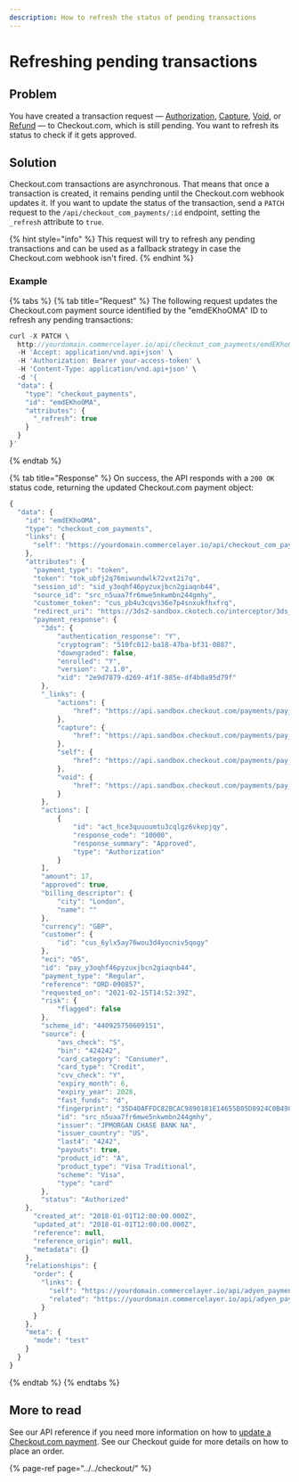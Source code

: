```yaml
---
description: How to refresh the status of pending transactions
---
```


# Refreshing pending transactions

## Problem

You have created a transaction request — [Authorization](https://docs.commercelayer.io/api/resources/authorizations), [Capture](https://docs.commercelayer.io/api/resources/captures), [Void](https://docs.commercelayer.io/api/resources/voids), or [Refund](https://docs.commercelayer.io/api/resources/refunds) — to Checkout.com, which is still pending. You want to refresh its status to check if it gets approved.

## Solution

Checkout.com transactions are asynchronous. That means that once a transaction is created, it remains pending until the Checkout.com webhook updates it. If you want to update the status of the transaction, send a `PATCH` request to the `/api/checkout_com_payments/:id` endpoint, setting the `_refresh` attribute to `true`. 

{% hint style="info" %}
This request will try to refresh any pending transactions and can be used as a fallback strategy in case the Checkout.com webhook isn't fired.
{% endhint %}

### Example

{% tabs %}
{% tab title="Request" %}
The following request updates the Checkout.com payment source identified by the "emdEKhoOMA" ID to refresh any pending transactions:

```javascript
curl -X PATCH \
  http://yourdomain.commercelayer.io/api/checkout_com_payments/emdEKhoOMA \
  -H 'Accept: application/vnd.api+json' \
  -H 'Authorization: Bearer your-access-token' \
  -H 'Content-Type: application/vnd.api+json' \
  -d '{
  "data": {
    "type": "checkout_payments",
    "id": "emdEKhoOMA",
    "attributes": {
      "_refresh": true
    }
  }
}'
```
{% endtab %}

{% tab title="Response" %}
On success, the API responds with a `200 OK` status code, returning the updated Checkout.com payment object:

```javascript
{
  "data": {
    "id": "emdEKhoOMA",
    "type": "checkout_com_payments",
    "links": {
      "self": "https://yourdomain.commercelayer.io/api/checkout_com_payments/emdEKhoOMA"
    },
    "attributes": {
      "payment_type": "token",
      "token": "tok_ubfj2q76miwundwlk72vxt2i7q",
      "session_id": "sid_y3oqhf46pyzuxjbcn2giaqnb44",
      "source_id": "src_n5uaa7fr6mwe5nkwmbn244gmhy",
      "customer_token": "cus_pb4u3cqvs36e7p4snxukfhxfrq",
      "redirect_uri": "https://3ds2-sandbox.ckotech.co/interceptor/3ds_plbzo3odshuevkh3bh4tjocl74",
      "payment_response": {
        "3ds": {
            "authentication_response": "Y",
            "cryptogram": "510fc012-ba18-47ba-bf31-0887",
            "downgraded": false,
            "enrolled": "Y",
            "version": "2.1.0",
            "xid": "2e9d7879-d269-4f1f-885e-df4b0a95d79f"
        },
        "_links": {
            "actions": {
                "href": "https://api.sandbox.checkout.com/payments/pay_hce3quuoumtu3cqlgz6vkepjqy/actions"
            },
            "capture": {
                "href": "https://api.sandbox.checkout.com/payments/pay_hce3quuoumtu3cqlgz6vkepjqy/captures"
            },
            "self": {
                "href": "https://api.sandbox.checkout.com/payments/pay_hce3quuoumtu3cqlgz6vkepjqy"
            },
            "void": {
                "href": "https://api.sandbox.checkout.com/payments/pay_hce3quuoumtu3cqlgz6vkepjqy/voids"
            }
        },
        "actions": [
            {
                "id": "act_hce3quuoumtu3cqlgz6vkepjqy",
                "response_code": "10000",
                "response_summary": "Approved",
                "type": "Authorization"
            }
        ],
        "amount": 17,
        "approved": true,
        "billing_descriptor": {
            "city": "London",
            "name": ""
        },
        "currency": "GBP",
        "customer": {
            "id": "cus_6ylx5ay76wou3d4yocniv5qogy"
        },
        "eci": "05",
        "id": "pay_y3oqhf46pyzuxjbcn2giaqnb44",
        "payment_type": "Regular",
        "reference": "ORD-090857",
        "requested_on": "2021-02-15T14:52:39Z",
        "risk": {
            "flagged": false
        },
        "scheme_id": "440925750609151",
        "source": {
            "avs_check": "S",
            "bin": "424242",
            "card_category": "Consumer",
            "card_type": "Credit",
            "cvv_check": "Y",
            "expiry_month": 6,
            "expiry_year": 2028,
            "fast_funds": "d",
            "fingerprint": "35D40AFFDC82BCAC9890181E14655B05D8924C0B4986D29F99D13946A3B59513",
            "id": "src_n5uaa7fr6mwe5nkwmbn244gmhy",
            "issuer": "JPMORGAN CHASE BANK NA",
            "issuer_country": "US",
            "last4": "4242",
            "payouts": true,
            "product_id": "A",
            "product_type": "Visa Traditional",
            "scheme": "Visa",
            "type": "card"
        },
        "status": "Authorized"
    },
      "created_at": "2018-01-01T12:00:00.000Z",
      "updated_at": "2018-01-01T12:00:00.000Z",
      "reference": null,
      "reference_origin": null,
      "metadata": {}
    },
    "relationships": {
      "order": {
        "links": {
          "self": "https://yourdomain.commercelayer.io/api/adyen_payments/emdEKhoOMA/relationships/order",
          "related": "https://yourdomain.commercelayer.io/api/adyen_payments/emdEKhoOMA/order"
        }
      }
    },
    "meta": {
      "mode": "test"
    }
  }
}
```
{% endtab %}
{% endtabs %}

## More to read

See our API reference if you need more information on how to [update a Checkout.com payment](https://docs.commercelayer.io/api/resources/checkout_com_payments/update_checkout_com_payment). See our Checkout guide for more details on how to place an order.

{% page-ref page="../../checkout/" %}

